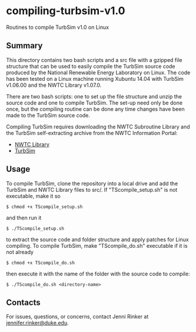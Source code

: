 # compiling-turbsim-v1.0
Routines to compile TurbSim v1.0 on Linux

Summary
-------
This directory contains two bash scripts and a src file with a gzipped
file structure that can be used to easily compile the TurbSim source
code produced by the National Renewable Energy Laboratory on Linux. 
The code has been tested on a Linux machine running Xubuntu 14.04 with
TurbSim v1.06.00 and the NWTC Library v1.07.0.

There are two bash scripts: one to set up the file structure and unzip
the source code and one to compile TurbSim. The set-up need only be
done once, but the compiling routine can be done any time changes have
been made to the TurbSim source code.

Compiling TurbSim requires downloading the NWTC Subroutine Library and
the TurbSim self-extracting archive from the NWTC Information Portal:  
 - [NWTC Library](https://nwtc.nrel.gov/wind-and-water-tools/utilities-cae)  
 - [TurbSim](https://nwtc.nrel.gov/TurbSim)

Usage
-----
To compile TurbSim, clone the repository into a local drive and add the
TurbSim and NWTC Library files to src/. If "TScompile_setup.sh" is not
executable, make it so

`$ chmod +x TScompile_setup.sh`

and then run it

`$ ./TScompile_setup.sh`

to extract the source code and folder structure and apply patches for 
Linux compiling. To compile TurbSim, make "TScompile_do.sh" executable
if it is not already

`$ chmod +x TScompile_do.sh`

then execute it with the name of the folder with the source code to
compile:  

`$ ./TScompile_do.sh <directory-name>`

Contacts
--------
For issues, questions, or concerns, contact Jenni Rinker at
jennifer.rinker@duke.edu.
